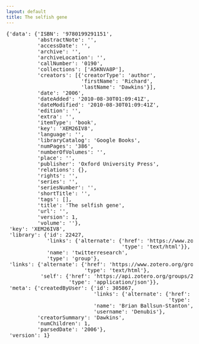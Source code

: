 ```yaml
---
layout: default
title: The selfish gene
--- 
```

<pre>
{'data': {'ISBN': '9780199291151',
          'abstractNote': '',
          'accessDate': '',
          'archive': '',
          'archiveLocation': '',
          'callNumber': '0190',
          'collections': ['A5KNVA8P'],
          'creators': [{'creatorType': 'author',
                        'firstName': 'Richard',
                        'lastName': 'Dawkins'}],
          'date': '2006',
          'dateAdded': '2010-08-30T01:09:41Z',
          'dateModified': '2010-08-30T01:09:41Z',
          'edition': '',
          'extra': '',
          'itemType': 'book',
          'key': 'XEM26IV8',
          'language': '',
          'libraryCatalog': 'Google Books',
          'numPages': '386',
          'numberOfVolumes': '',
          'place': '',
          'publisher': 'Oxford University Press',
          'relations': {},
          'rights': '',
          'series': '',
          'seriesNumber': '',
          'shortTitle': '',
          'tags': [],
          'title': 'The selfish gene',
          'url': '',
          'version': 1,
          'volume': ''},
 'key': 'XEM26IV8',
 'library': {'id': 22427,
             'links': {'alternate': {'href': 'https://www.zotero.org/groups/22427',
                                     'type': 'text/html'}},
             'name': 'twitterresearch',
             'type': 'group'},
 'links': {'alternate': {'href': 'https://www.zotero.org/groups/22427/items/XEM26IV8',
                         'type': 'text/html'},
           'self': {'href': 'https://api.zotero.org/groups/22427/items/XEM26IV8',
                    'type': 'application/json'}},
 'meta': {'createdByUser': {'id': 305867,
                            'links': {'alternate': {'href': 'https://www.zotero.org/denubis',
                                                    'type': 'text/html'}},
                            'name': 'Brian Ballsun-Stanton',
                            'username': 'Denubis'},
          'creatorSummary': 'Dawkins',
          'numChildren': 1,
          'parsedDate': '2006'},
 'version': 1}
</pre>